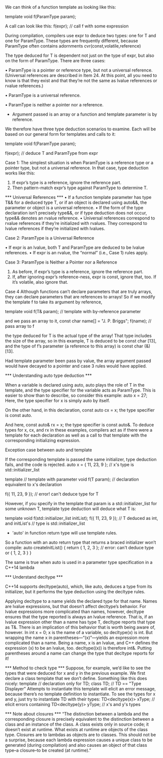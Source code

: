 We can think of a function template as looking like this:

template<typename T>
void f(ParamType param);
  
A call can look like this:
f(expr); // call f with some expression
 
During compilation, compilers use expr to deduce two types: one for T and one for ParamType. These types are frequently different, because ParamType often contains
adornments cvr(const,volatile,reference)
  
The type deduced for T is dependent not just on the type of expr, but also on the form of ParamType. There are three cases:

• ParamType is a pointer or reference type, but not a universal reference. (Universal references are described in Item 24. At this point, all you need to know is that
they exist and that they’re not the same as lvalue references or rvalue references.)
  
• ParamType is a universal reference. 
  
• ParamType is neither a pointer nor a reference.
  
* Argument passed is an array or a function and template parameter is by reference.
  
We therefore have three type deduction scenarios to examine. Each will be based on our general form for templates and calls to it:
  
template<typename T>
void f(ParamType param);
  
f(expr); // deduce T and ParamType from expr
  
  
Case 1: The simplest situation is when ParamType is a reference type or a pointer type, but not a universal reference. In that case, type deduction works like this:
1. If expr’s type is a reference, ignore the reference part.
2. Then pattern-match expr’s type against ParamType to determine T.
  
*** Universal References ***
• If a function template parameter has type T&& for a deduced type T, or if an object is declared using auto&&, the parameter or object is a universal reference.
• If the form of the type declaration isn’t precisely type&&, or if type deduction does not occur, type&& denotes an rvalue reference.
• Universal references correspond to rvalue references if they’re initialized with rvalues. They correspond to lvalue references if they’re initialized with lvalues.
  
Case 2: ParamType is a Universal Reference
  
• If expr is an lvalue, both T and ParamType are deduced to be lvalue references.
• If expr is an rvalue, the “normal” (i.e., Case 1) rules apply.

Case 3: ParamType is Neither a Pointer nor a Reference
1. As before, if expr’s type is a reference, ignore the reference part.
2. If, after ignoring expr’s reference-ness, expr is const, ignore that, too. If it’s
volatile, also ignore that.
  
  
Case 4
Although functions can’t declare parameters that are truly arrays, they can declare parameters that are references to arrays! So if we modify the template f to take its argument by reference, 
  
template<typename T>
void f(T& param); // template with by-reference parameter
  
and we pass an array to it,
const char name[] = "J. P. Briggs";
f(name); // pass array to f
  
the type deduced for T is the actual type of the array! That type includes the size of the array, so in this example, T is deduced to be const char [13], and the type of f’s parameter (a reference to this array) is const char (&)[13].
  
Had template parameter been pass by value, the array argument passed would have decayed to a pointer and case 3 rules would have applied.
  
  
  
*** Understanding auto type deduction ***
  
When a variable is declared using auto, auto plays the role of T in the template, and the type specifier for the variable acts as ParamType. This is easier to show than to describe, so consider this example:
auto x = 27;
Here, the type specifier for x is simply auto by itself. 
  
On the other hand, in this declaration,
const auto cx = x;
the type specifier is const auto. 
  
And here,
const auto& rx = x;
the type specifier is const auto&. To deduce types for x, cx, and rx in these examples,
compilers act as if there were a template for each declaration as well as a call to
that template with the corresponding initializing expression.
  
Exception case between auto and template

If the corresponding template is passed the same initializer, type deduction fails, and the code is rejected.
auto x = { 11, 23, 9 }; // x's type is std::initializer_list<int>

template<typename T> // template with parameter
void f(T param); // declaration equivalent to x's declaration

f({ 11, 23, 9 }); // error! can't deduce type for T
  
However, if you specify in the template that param is a std::initializer_list<T> for some unknown T, template type deduction will deduce what T is:

template<typename T>
void f(std::initializer_list<T> initList);
f({ 11, 23, 9 }); // T deduced as int, and initList's
// type is std::initializer_list<int>
  
  
* 'auto' in function return type will use template rules.
  
So a function with an auto return type that returns a braced initializer won’t compile:
auto createInitList()
{
return { 1, 2, 3 }; // error: can't deduce type or { 1, 2, 3 }
} 

The same is true when auto is used in a parameter type specification in a C++14 lambda
  
  
*** Understand decltype ***
  
C++14 supports decltype(auto), which, like auto, deduces a type from its initializer, but it performs the type deduction using the decltype rules.
  
Applying decltype to a name yields the declared type for that name. Names are lvalue expressions, but that doesn’t affect decltype’s behavior. For lvalue expressions
more complicated than names, however, decltype ensures that the type reported is always an lvalue reference. That is, if an lvalue expression other than a name has type T, decltype reports that type as T&. There is an implication of this behavior that is worth being aware of, however. 
In
int x = 0;
x is the name of a variable, so decltype(x) is int. But wrapping the name x in parentheses—“(x)”—yields an expression more complicated than a name. Being a
name, x is an lvalue, and C++ defines the expression (x) to be an lvalue, too. decltype((x)) is therefore int&. Putting parentheses around a name can change
the type that decltype reports for it!
  

  
  
*** Method to check type ***
Suppose, for example, we’d like to see the types that were deduced for x and y in the
previous example. We first declare a class template that we don’t define. Something
like this does nicely:
template<typename T> // declaration only for TD;
class TD; // TD == "Type Displayer"
Attempts to instantiate this template will elicit an error message, because there’s no
template definition to instantiate. To see the types for x and y, just try to instantiate
TD with their types:
TD<decltype(x)> xType; // elicit errors containing
TD<decltype(y)> yType; // x's and y's types
  
  
*** Note about closures ***
“The distinction between a lambda and the corresponding closure is precisely equivalent to the distinction between a class and an instance of the class. A class exists only in source code; it doesn’t exist at runtime. What exists at runtime are objects of the class type. Closures are to lambdas as objects are to classes. This should not be a surprise, because each lambda expression causes a unique class to be generated (during compilation) and also causes an object of that class type–a closure–to be created (at runtime).”
